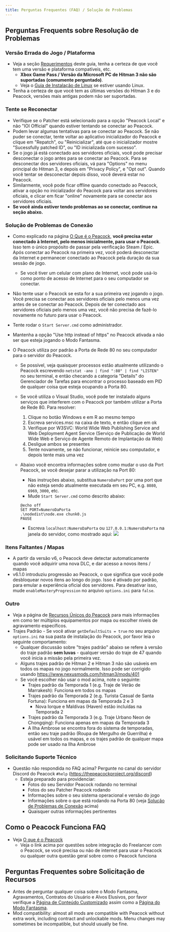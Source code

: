 ```yaml
---
title: Perguntas Frequentes (FAQ) / Solução de Problemas
---
```


## Perguntas Frequents sobre Resolução de Problemas

### Versão Errada do Jogo / Plataforma

-   Veja a seção [Requerimentos](./requirements.md) deste guia, tenha a certeza de que você tem uma versão e plataforma compatíveis, etc.
    -   **Xbox Game Pass / Versão da Microsoft PC de Hitman 3 não são suportadas (comumente perguntado)**.
    -   Veja o [Guia de Instalação de Linux](../guides/./linux-setup.md) se estiver usando Linux.
-   Tenha a certeza de que você tem as últimas versões do Hitman 3 e do Peacock, versões mais antigas podem não ser suportadas.

### Tente se Reconectar

-   Verifique se o Patcher está selecionado para a opção "Peacock Local" e não "IOI Official" quando estiver tentando se conectar ao Peacock.
-   Podem levar algumas tentativas para se conectar ao Peacock. Se não puder se conectar, tente voltar ao aplicativo inicializador do Peacock e clique em "Repatch", ou "Reinicializar", até que o inicializador mostre "Sucessfully patched ID", ou "ID inicializada com sucesso".
-   Se o jogo já está conectado aos servidores oficiais, você pode precisar desconectar o jogo antes para se conectar ao Peacock. Para se desconectar dos servidores oficiais, vá para "Options" no menu principal do Hitman 3, e depois em "Privacy Policy", e "Opt out". Quando você tentar se desconectar depois disso, você deverá estar no Peacock.
-   Similarmente, você pode ficar offline quando conectado ao Peacock, ativar a opção no inicializador do Peacock para voltar aos servidores oficiais, e clicar em ficar "online" novamente para se conectar aos servidores oficiais.
-   **Se você ainda estiver tendo problemas ao se conectar, continue na seção abaixo.**

### Solução de Problemas de Conexão

-   Como explicado na página [O Que é o Peacock](./what-is-peacock.md), **você precisa estar conectado à Internet, pelo menos inicialmente, para usar o Peacock**. Isso tem o único propósito de passar pela verificação Steam / Epic. Após conectar ao Peacock na primeira vez, você poderá desconectar da Internet e permanecer conectado ao Peacock pela duração da sua sessão de jogo.
    -   Se você tiver um celular com plano de Internet, você pode usá-lo como ponto de acesso de Internet para o seu computador se conectar.
-   Não tente usar o Peacock se esta for a sua primeira vez jogando o jogo. Você precisa se conectar aos servidores oficiais pelo menos uma vez antes de se conectar ao Peacock. Depois de ter conectado aos servidores oficiais pelo menos uma vez, você não precisa de fazê-lo novamente no futuro para usar o Peacock.
-   Tente rodar o `Start Server.cmd` como administrador.
-   Mantenha a opção "Use http instead of https" no Peacock ativada a não ser que esteja jogando o Modo Fantasma.

-   O Peacock utiliza por padrão a Porta de Rede 80 no seu computador para o servidor do Peacock.

    -   Se possível, veja quaisquer processos estão atualmente utilizando o Peacock escrevendo `netstat -ano | find ":80" | find "LISTEN"` no seu terminal, e então checando a categoria "Details" do Gerenciador de Tarefas para encontrar o processo baseado em PID de qualquer coisa que esteja ocupando a Porta 80.
    -   Se você utiliza o Visual Studio, você pode ter instalado alguns serviços que interferem com o Peacock por também utilizar a Porta de Rede 80. Para resolver:

        1. Clique no botão Windows e em R ao mesmo tempo
        2. Escreva services.msc na caixa de texto, e então clique em ok
        3. Verifique por W3SVC: World Wide Web Publishing Service and Web Deployment Agent Service (Serviço de Publicação de World Wide Web e Serviço de Agente Remoto de Implantação da Web)
        4. Desligue ambos se presentes
        5. Tente novamente, se não funcionar, reinicie seu computador, e depois tente mais uma vez

    -   Abaixo você encontra informações sobre como mudar o uso da Port Peacock, se você desejar parar a utilização na Port 80:
        -   Nas instruções abaixo, substitua `NumeroDaPort` por uma port que não esteja sendo atualmente executada em seu PC, e.g. `8080`, `6969`, `3000`, etc.
        -   Mude `Start Server.cmd` como descrito abaixo:
        ```
        @echo off
        SET PORT=NumeroDaPorta
        .\nodedist\node.exe chunk0.js
        PAUSE
        ```
        -   Escreva `localhost:NumeroDaPorta` ou `127.0.0.1:NumeroDaPorta` na janela do servidor, como mostrado aqui: ![](/img/patcher_port.png)

### Itens Faltantes / Mapas

-   A partir da versão v6, o Peacock deve detectar automaticamente quando você adquirir uma nova DLC, e dar acesso a novos itens / mapas
-   v6.1.0 introduziu progressão ao Peacock, o que significa que você pode desbloquear novos itens ao longo do jogo. Isso é ativado por padrão, para emular a experiência oficial dos servidores. Para desativar isso, mude `enableMasteryProgression` no arquivo `options.ini` para `false`.

### Outro

-   Veja a página de [Recursos Únicos do Peacock](../intel/loadout-profiles-elp.md) para mais informações em como ter múltiplos equipamentos por mapa ou escolher níveis de agravamento específicos.
-   Trajes Padrão - Se você ativar `getDefaultSuits = true` no seu arquivo `options.ini` na sua pasta de instalação do Peacock, por favor leia o seguinte comportamento:
    -   Qualquer discussão sobre "trajes padrão" abaixo se refere à versão do traje padrão **sem luvas** - qualquer versão do traje de 47 quando você inicia a missão pela primeira vez.
    -   Alguns trajes padrão de Hitman 2 e Hitman 3 não são usáveis em todos os mapas no jogo normalmente. Isso pode ser corrigido usando https://www.nexusmods.com/hitman3/mods/401
    -   Se você escolher não usar o mod acima, note o seguinte:
        -   Trajes padrão da Temporada 1 (e.g. Traje de Verão de Marrakesh): Funciona em todos os mapas
        -   Trajes padrão da Temporada 2 (e.g. Turista Casual de Santa Fortuna): Funciona em mapas da Temporada 2 e 3
            -   Nova Iorque e Maldivas (Haven) estão incluídas na Temporada 2
        -   Trajes padrão da Temporada 3 (e.g. Traje Urbano Neon de Chongqing): Funciona apenas em mapas da Temporada 3
        -   A Ilha Ambrose se encontra fora do sistema de temporadas, então seu traje padrão (Roupa de Mergulho de Guerrilha) é usável em todos os mapas, e os trajes padrão de qualquer mapa pode ser usado na Ilha Ambrose

### Solicitando Suporte Técnico

-   Questão não respondida no FAQ acima? Pergunte no canal do servidor Discord do Peacock `#help` (https://thepeacockproject.org/discord)
    -   Esteja preparado para providenciar:
        -   Fotos do seu Servidor Peacock rodando no terminal
        -   Fotos do seu Patcher Peacock rodando
        -   Informações sobre o seu sistema operacional e versão do jogo
        -   Informações sobre o que está rodando na Porta 80 (veja [Solução de Problemas de Conexão](#connection-troubleshooting) acima)
        -   Quaisquer outras informações pertinentes

## Como o Peacock Funciona FAQ

-   Veja [O que é o Peacock](./what-is-peacock.md)
    -   Veja o link acima por questões sobre integração do Freelancer com o Peacock, se você precisa ou não de internet para usar o Peacock ou qualquer outra questão geral sobre como o Peacock funciona

## Perguntas Frequentes sobre Solicitação de Recursos

-   Antes de perguntar qualquer coisa sobre o Modo Fantasma, Agravamentos, Contratos do Usuário e Alvos Elusivos, por favor verifique a [Página de Conteúdo Customizado](.././custom-content.md) assim como a [Página do Modo Fantasma](.././ghost-mode.md).
-   Mod compatibility: almost all mods are compatible with Peacock without extra work, including contract and unlockable mods. Menu changes may sometimes be incompatible, but should usually be fine.
